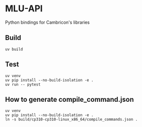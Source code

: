 # MLU-API

Python bindings for Cambricon's libraries

## Build

```
uv build
```

## Test

```
uv venv
uv pip install --no-build-isolation -e .
uv run -- pytest
```

## How to generate compile_command.json

```
uv venv
uv pip install --no-build-isolation -e .
ln -s build/cp310-cp310-linux_x86_64/compile_commands.json .
```